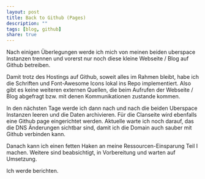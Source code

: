 ```yaml
---
layout: post
title: Back to Github (Pages)
description: ""
tags: [blog, github]
share: true
---
```

Nach einigen Überlegungen werde ich mich von meinen beiden uberspace Instanzen trennen und vorerst nur noch diese kleine Webseite / Blog auf Github betreiben.

Damit trotz des Hostings auf Github, soweit alles im Rahmen bleibt, habe ich die Schriften und Font-Awesome Icons lokal ins Repo implementiert. Also gibt es keine 
weiteren externen Quellen, die beim Aufrufen der Webseite / Blog abgefragt bzw. mit denen Kommunikationen zustande kommen.

In den nächsten Tage werde ich dann nach und nach die beiden Uberspace Instanzen leeren und die Daten archivieren. Für die Clanseite wird ebenfalls eine Github page eingerichtet werden.
Aktuelle warte ich noch darauf, das die DNS Änderungen sichtbar sind, damit ich die Domain auch sauber mit Github verbinden kann.

Danach kann ich einen fetten Haken an meine Ressourcen-Einsparung Teil I machen. Weitere sind beabsichtigt, in Vorbereitung und warten auf Umsetzung.

Ich werde berichten.